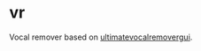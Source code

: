 # vr
Vocal remover based on [ultimatevocalremovergui](https://github.com/Anjok07/ultimatevocalremovergui).
